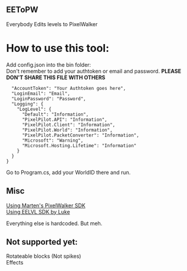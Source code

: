 ## EEToPW
Everybody Edits levels to PixelWalker  

# How to use this tool:
Add config.json into the bin folder:  
Don't remember to add your authtoken or email and password. 
**PLEASE DON'T SHARE THIS FILE WITH OTHERS**  
```{
  "AccountToken": "Your Authtoken goes here",
  "LoginEmail": "Email",
  "LoginPassword": "Password",
  "Logging": {
    "LogLevel": {
      "Default": "Information",
      "PixelPilot.API": "Information",
      "PixelPilot.Client": "Information",
      "PixelPilot.World": "Information",
      "PixelPilot.PacketConverter": "Information",
      "Microsoft": "Warning",
      "Microsoft.Hosting.Lifetime": "Information"
    }
  }
}
```
Go to Program.cs, add your WorldID there and run.  

## Misc
[Using Marten's PixelWalker SDK](https://github.com/MartenM/PixelPilot)  
[Using EELVL SDK by Luke](https://gitlab.com/LukeM212/EELVL)  

Everything else is hardcoded. But meh.  

## Not supported yet:
Rotateable blocks (Not spikes)  
Effects

